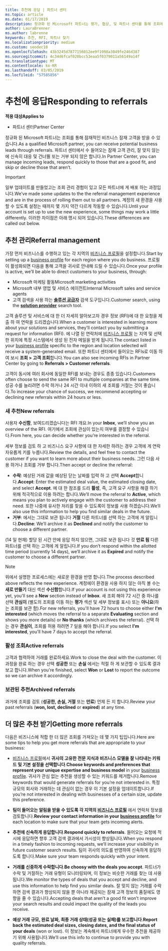 ```yaml
---
title: 추천에 응답 | 파트너 센터
ms.topic: article
ms.date: 01/17/2019
description: 정규화 된 Microsoft 파트너는 평가, 협상, 및 파트너 센터를 통해 조회에 응답 수 있습니다.
author: LauraBrenner
ms.author: labrenne
keywords: 추천, RFI, 파트너 찾기
ms.localizationpriority: medium
ms.custom: seodec18
ms.openlocfilehash: 43b3245d7877156012ee9f1998a3049fe246d387
ms.sourcegitcommit: 4c34d6fcaf020bcc53eaa5f0379011a56149a14f
ms.translationtype: MT
ms.contentlocale: ko-KR
ms.lasthandoff: 03/05/2019
ms.locfileid: "57585856"
---
```

# <a name="responding-to-referrals"></a><span data-ttu-id="7cd2e-104">추천에 응답</span><span class="sxs-lookup"><span data-stu-id="7cd2e-104">Responding to referrals</span></span>

<span data-ttu-id="7cd2e-105">**적용 대상**</span><span class="sxs-lookup"><span data-stu-id="7cd2e-105">**Applies to**</span></span>

-  <span data-ttu-id="7cd2e-106">파트너 센터</span><span class="sxs-lookup"><span data-stu-id="7cd2e-106">Partner Center</span></span>

<span data-ttu-id="7cd2e-107">정규화 된 Microsoft 파트너는 조회를 통해 잠재적인 비즈니스 잠재 고객을 받을 수 있습니다.</span><span class="sxs-lookup"><span data-stu-id="7cd2e-107">As a qualified Microsoft partner, you can receive potential business leads through referrals.</span></span> <span data-ttu-id="7cd2e-108">파트너 센터에서 수 들어오는 잠재 고객 관리, 잘 맞지 않는에 신속히 대응 및 건너뛸 또는 거부 되지 않은 합니다.</span><span class="sxs-lookup"><span data-stu-id="7cd2e-108">In Partner Center, you can manage incoming leads, respond quickly to those that are a good fit, and skip or decline those that aren’t.</span></span> 

> [!IMPORTANT]
> <span data-ttu-id="7cd2e-109">일부 업데이트를 만들었고는 조회 관리 경험이 있고 모든 파트너에 게 배포 하는 과정입니다.</span><span class="sxs-lookup"><span data-stu-id="7cd2e-109">We’ve made some updates to the the referral management experience and are in the process of rolling them out to all partners.</span></span> <span data-ttu-id="7cd2e-110">계정의 새 환경을 사용할 수 있도록 설정는 때까지 몇 가지 약간 다르게 작동할 수 있습니다.</span><span class="sxs-lookup"><span data-stu-id="7cd2e-110">Until your account is set up to use the new experience, some things may work a little differently.</span></span> <span data-ttu-id="7cd2e-111">이러한 차이점은 아래 명시 되어 있습니다.</span><span class="sxs-lookup"><span data-stu-id="7cd2e-111">These differences are called out below.</span></span> 

## <a name="referral-management"></a><span data-ttu-id="7cd2e-112">추천 관리</span><span class="sxs-lookup"><span data-stu-id="7cd2e-112">Referral management</span></span>

<span data-ttu-id="7cd2e-113">가장 먼저 비즈니스를 수행하고 있는 각 지역의 [비즈니스 프로필](create-a-marketing-profile.md)을 설정합니다.</span><span class="sxs-lookup"><span data-stu-id="7cd2e-113">Start by setting up a [business profile](create-a-marketing-profile.md) for each region where you do business.</span></span> <span data-ttu-id="7cd2e-114">프로필이 활성화되면 다음을 통해 고객을 귀사로 안내해 드릴 수 있습니다.</span><span class="sxs-lookup"><span data-stu-id="7cd2e-114">Once your profile is active, we’ll be able to direct customers to your business, through:</span></span>

*  <span data-ttu-id="7cd2e-115">Microsoft 마케팅 활동</span><span class="sxs-lookup"><span data-stu-id="7cd2e-115">Microsoft marketing activities</span></span>
*  <span data-ttu-id="7cd2e-116">Microsoft 내부 영업 및 서비스 에이전트</span><span class="sxs-lookup"><span data-stu-id="7cd2e-116">Internal Microsoft sales and service agents</span></span>
*  <span data-ttu-id="7cd2e-117">고객 검색을 사용 하는 **[솔루션 공급자](https://www.microsoft.com/solution-providers/home)** 검색 도구입니다.</span><span class="sxs-lookup"><span data-stu-id="7cd2e-117">Customer search, using the **[solution provider](https://www.microsoft.com/solution-providers/home)** search tool.</span></span>

<span data-ttu-id="7cd2e-118">고객 솔루션 및 서비스에 대 한 더 자세히 알아보고자 경우 정보 (RFI)에 대 한 요청을 제출 하 여 연락을 드리겠습니다.</span><span class="sxs-lookup"><span data-stu-id="7cd2e-118">When a customer is interested in learning more about your solutions and services, they’ll contact you by submitting a request for information (RFI).</span></span> <span data-ttu-id="7cd2e-119">에 나열 된 연락처에 [비즈니스 프로필](create-a-marketing-profile.md) 는 지역 및 선택한 위치에 특정 시스템에서 생성 된 전자 메일을 받게 됩니다.</span><span class="sxs-lookup"><span data-stu-id="7cd2e-119">The contact listed in your [business profile](create-a-marketing-profile.md) specific to the region and location selected will receive a system-generated email.</span></span> <span data-ttu-id="7cd2e-120">또한 파트너 센터에서 들어오는 RFIs로 이동 하 여 보시 **조회 > 고객 조회**합니다.</span><span class="sxs-lookup"><span data-stu-id="7cd2e-120">You can also see incoming RFIs in Partner Center by going to **Referrals > Customer referrals**.</span></span>

<span data-ttu-id="7cd2e-121">고객이 동시에 여러 회사에 동일한 RFI를 보내는 경우도 종종 있습니다.</span><span class="sxs-lookup"><span data-stu-id="7cd2e-121">Customers often choose to send the same RFI to multiple companies at the same time.</span></span> <span data-ttu-id="7cd2e-122">성공 수를 늘리려면 수락 하거나 24 시간 이내 이하의 새 조회를 거절는 것이 좋습니다.</span><span class="sxs-lookup"><span data-stu-id="7cd2e-122">To increase your chance of success, we recommend accepting or declining new referrals within 24 hours or less.</span></span>

### <a name="new-referrals"></a><span data-ttu-id="7cd2e-123">새 추천</span><span class="sxs-lookup"><span data-stu-id="7cd2e-123">New referrals</span></span>

<span data-ttu-id="7cd2e-124">사용자 **수신함**, 보여드리겠습니다는 RFI 개요.</span><span class="sxs-lookup"><span data-stu-id="7cd2e-124">In your **Inbox**, we’ll show you an overview of the RFI.</span></span> <span data-ttu-id="7cd2e-125">여기에서 조회에 관심이 있는지 여부를 결정할 수 있습니다.</span><span class="sxs-lookup"><span data-stu-id="7cd2e-125">From here, you can decide whether you’re interested in the referral.</span></span> 

<span data-ttu-id="7cd2e-126">세부 정보를 검토 하 고 비즈니스 요구 사항에 대 한 자세한 하려는 경우 고객에 게 연락 자유롭게 키를 누릅니다.</span><span class="sxs-lookup"><span data-stu-id="7cd2e-126">Review the details, and feel free to contact the customer if you want to learn more about their business needs.</span></span> <span data-ttu-id="7cd2e-127">그런 다음 사용 하거나 조회를 거부 합니다.</span><span class="sxs-lookup"><span data-stu-id="7cd2e-127">Then accept or decline the referral:</span></span> 

*  <span data-ttu-id="7cd2e-128">**수락**: 예상된 거래 값을 예상된 닫는 날짜를 입력 하 고 선택 **Accept**합니다.</span><span class="sxs-lookup"><span data-stu-id="7cd2e-128">**Accept**: Enter the estimated deal value, the estimated closing date, and select **Accept**.</span></span> <span data-ttu-id="7cd2e-129">에 대 한 참조를 드리 **활성**, 즉, 고객 요구 사항을 해결 하기 위해 적극적으로 이용 하려는 합니다.</span><span class="sxs-lookup"><span data-stu-id="7cd2e-129">We’ll move the referral to **Active**, which means you plan to actively engage with the customer to address their need.</span></span> <span data-ttu-id="7cd2e-130">또한 나중에 유사한 처리를 찾을 수 있도록이 정보를 사용 하겠습니다.</span><span class="sxs-lookup"><span data-stu-id="7cd2e-130">We’ll also use this information to help you find similar deals in the future.</span></span>
*  <span data-ttu-id="7cd2e-131">**거부**: 에서는 그대로 보관 됩니다 **거절** 다른 파트너를 선택 하는 고객에 게 알립니다.</span><span class="sxs-lookup"><span data-stu-id="7cd2e-131">**Decline**: We’ll archive it as **Declined** and notify the customer to choose a different partner.</span></span>

<span data-ttu-id="7cd2e-132">(14 일 현재) 할당 된 시간 안에 응답 하지 않으면, 그대로 보관 됩니다 것 **만료 됨** 다른 파트너를 선택 하는 고객에 게 알립니다.</span><span class="sxs-lookup"><span data-stu-id="7cd2e-132">If you don’t respond within the allotted time period (currently 14 days), we’ll archive it as **Expired** and notify the customer to choose a different partner.</span></span>

> [!NOTE]
> <span data-ttu-id="7cd2e-133">위에서 설명한 프로세스에는 새로운 환경을 반영 합니다.</span><span class="sxs-lookup"><span data-stu-id="7cd2e-133">The process described above reflects the new experience.</span></span> <span data-ttu-id="7cd2e-134">계정에이 환경을 사용 하지 않는 아직 볼 수는 **새로 만들기** 대신 섹션 **수신함**합니다.</span><span class="sxs-lookup"><span data-stu-id="7cd2e-134">If your account is not using this experience yet, you'll see a **New** section instead of **Inbox**.</span></span> <span data-ttu-id="7cd2e-135">새 조회 해야 72 시간 중 하나를 선택 **관심이** (별도의 조회를 이동 하는 **평가** 섹션 및 세부 정보를 표시) 또는 **아니요**(하는 조회를 보관 함).</span><span class="sxs-lookup"><span data-stu-id="7cd2e-135">For new referrals, you'll have 72 hours to choose either **I'm interested** (which moves the referral to a separate **Evaluating** section and shows you more details) or **No thanks** (which archives the referral).</span></span> <span data-ttu-id="7cd2e-136">선택 하는 경우 **관심이**, 조회를 허용 하려면 7 일을 해야 합니다.</span><span class="sxs-lookup"><span data-stu-id="7cd2e-136">If you select **I'm interested**, you'll have 7 days to accept the referral.</span></span>

### <a name="active-referrals"></a><span data-ttu-id="7cd2e-137">활성 조회</span><span class="sxs-lookup"><span data-stu-id="7cd2e-137">Active referrals</span></span>

<span data-ttu-id="7cd2e-138">고객과 협력하여 거래를 완료하세요.</span><span class="sxs-lookup"><span data-stu-id="7cd2e-138">Work to close the deal with the customer.</span></span> <span data-ttu-id="7cd2e-139">이 과정을 완료 하는 경우 선택 **성공한** 또는 **손실** 에서는 적절 하 게 보관할 수 있도록 결과 보고 합니다.</span><span class="sxs-lookup"><span data-stu-id="7cd2e-139">When you're finished, select **Won** or **Lost** to report the outcome so we can archive it accordingly.</span></span>

### <a name="archived-referrals"></a><span data-ttu-id="7cd2e-140">보관된 추천</span><span class="sxs-lookup"><span data-stu-id="7cd2e-140">Archived referrals</span></span>

<span data-ttu-id="7cd2e-141">과거에 조회를 검토 (**성공한, 손실, 거절** 또는 **만료**) 언제 든 지 합니다.</span><span class="sxs-lookup"><span data-stu-id="7cd2e-141">Review your past referrals (**won, lost, declined** or **expired**) at any time.</span></span> 

## <a name="getting-more-referrals"></a><span data-ttu-id="7cd2e-142">더 많은 추천 받기</span><span class="sxs-lookup"><span data-stu-id="7cd2e-142">Getting more referrals</span></span>

<span data-ttu-id="7cd2e-143">다음은 비즈니스에 적합 한 더 많은 조회를 가져오는 데 몇 가지 팁입니다.</span><span class="sxs-lookup"><span data-stu-id="7cd2e-143">Here are some tips to help you get more referrals that are appropriate to your business:</span></span>

*  <span data-ttu-id="7cd2e-144">[비즈니스 프로필](create-a-marketing-profile.md)에서 **귀사의 고유한 전문 지식과 비즈니스 모델을 잘 나타내는 키워드 및 기본 설정을 선택합니다**.</span><span class="sxs-lookup"><span data-stu-id="7cd2e-144">**Choose keywords and preferences that represent your unique expertise and business model** in your [business profile](create-a-marketing-profile.md).</span></span> <span data-ttu-id="7cd2e-145">귀사가 관심 없는 추천을 생성할 수 있는 키워드를 제거합니다.</span><span class="sxs-lookup"><span data-stu-id="7cd2e-145">Remove keywords that would generate referrals for you’re not interested in.</span></span> <span data-ttu-id="7cd2e-146">특정 규모의 회사와 거래하는 데 관심이 없는 경우 이 기본 설정을 업데이트합니다.</span><span class="sxs-lookup"><span data-stu-id="7cd2e-146">If you’re not interested in dealing with businesses of a certain size, update this preference.</span></span>

*  <span data-ttu-id="7cd2e-147">**팀이 들어오는 알림을 받을 수 있도록 각 지역의 [비즈니스 프로필](create-a-marketing-profile.md)** 에서 연락처 정보를 검토합니다.</span><span class="sxs-lookup"><span data-stu-id="7cd2e-147">**Review your contact information in your [business profile](create-a-marketing-profile.md)** for each location to make sure that your team gets incoming alerts.</span></span>

*  <span data-ttu-id="7cd2e-148">**추천에 신속하게 응답합니다**.</span><span class="sxs-lookup"><span data-stu-id="7cd2e-148">**Respond quickly to referrals**.</span></span> <span data-ttu-id="7cd2e-149">들어오는 요청에 적시에 응답하면 향후 고객 검색 결과에서 가시성이 향상됩니다.</span><span class="sxs-lookup"><span data-stu-id="7cd2e-149">When you respond in a timely fashion to incoming requests, we’ll increase your visibility in future customer search results.</span></span> <span data-ttu-id="7cd2e-150">팀이 귀사의 의도를 반영하여 신속하게 응답하도록 합니다.</span><span class="sxs-lookup"><span data-stu-id="7cd2e-150">Make sure your team responds quickly with your intent.</span></span>

*  <span data-ttu-id="7cd2e-151">**거래를 신중하게 수락합니다**.</span><span class="sxs-lookup"><span data-stu-id="7cd2e-151">**Be choosy with the deals you accept**.</span></span> <span data-ttu-id="7cd2e-152">파트너가 수락 및 거절하는 거래 유형이 모니터링되며, 이 정보는 비슷한 거래를 찾는 데 사용됩니다.</span><span class="sxs-lookup"><span data-stu-id="7cd2e-152">We monitor the types of deals that you accept and decline, and use this information to help find you similar deals.</span></span> <span data-ttu-id="7cd2e-153">잘 맞지 않는 거래를 수락하면 검색 결과가 향상되지 않을 뿐 아니라 제공되는 잠재 고객 정보의 품질에도 영향을 줄 수 있습니다.</span><span class="sxs-lookup"><span data-stu-id="7cd2e-153">Accepting deals that aren’t a good fit won’t improve your search results and could impact the quality of the leads you receive.</span></span>

*  <span data-ttu-id="7cd2e-154">**예상 거래 규모, 완료 날짜, 최종 거래 상태(성공 또는 실패)를 보고합니다**.</span><span class="sxs-lookup"><span data-stu-id="7cd2e-154">**Report back the estimated deal sizes, closing dates, and the final status of your deals** (won or lost).</span></span> <span data-ttu-id="7cd2e-155">이 정보는 계속해서 파트너에게 우수한 추천을 제공하기 위해 사용됩니다.</span><span class="sxs-lookup"><span data-stu-id="7cd2e-155">We’ll use this info to continue to provide you with quality referrals.</span></span>
